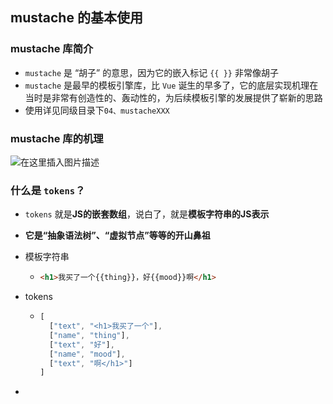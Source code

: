## mustache 的基本使用

### mustache 库简介

- `mustache` 是 “胡子” 的意思，因为它的嵌入标记 `{{ }}` 非常像胡子
- `mustache` 是最早的模板引擎库，比 `Vue` 诞生的早多了，它的底层实现机理在当时是非常有创造性的、轰动性的，为后续模板引擎的发展提供了崭新的思路
- 使用详见同级目录下`04、mustacheXXX`

### mustache 库的机理

![在这里插入图片描述](https://img-blog.csdnimg.cn/20210205165124937.png?x-oss-process=image/watermark,type_ZmFuZ3poZW5naGVpdGk,shadow_10,text_aHR0cHM6Ly9ibG9nLmNzZG4ubmV0L3dhbmdodWFuMTAyMA==,size_16,color_FFFFFF,t_70#pic_center)

### 什么是 `tokens`？

- `tokens` 就是**JS的嵌套数组**，说白了，就是**模板字符串的JS表示**

- **它是“抽象语法树”、“虚拟节点”等等的开山鼻祖**

- 模板字符串

  - ```html
    <h1>我买了一个{{thing}}，好{{mood}}啊</h1>
    ```

- tokens

  - ```js
    [
      ["text", "<h1>我买了一个"],
      ["name", "thing"],
      ["text", "好"],
      ["name", "mood"],
      ["text", "啊</h1>"]
    ]
    ```

- 









